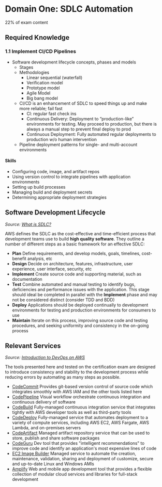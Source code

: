 # Domain One: SDLC Automation

22% of exam content

## Required Knowledge

### 1.1 Implement CI/CD Pipelines
- Software development lifecycle concepts, phases and models
  - Stages
  - Methodologies
    - Linear sequential (waterfall)
    - Verification model
    - Prototype model
    - Agile Model
    - Big bang model
  - CI/CD is an enhancement of SDLC to speed things up and make more reliable; fail fast
    - CI: regular fast check ins
    - Continuous Delivery: Deployment to “production-like” environments for testing.  May proceed to production, but there is always a manual step to prevent final deploy to prod
    - Continuous Deployment: Fully automated regular deployments to production w/o human intervention
  - Pipeline deployment patterns for single- and multi-account environments

#### Skills

- Configuring code, image, and artifact repos
- Using version control to integrate pipelines with application environments
- Setting up build processes
- Managing build and deployment secrets
- Determining appropriate deployment strategies

## Software Development Lifecycle

*Source: [What is SDLC?](https://aws.amazon.com/what-is/sdlc/)*

AWS defines the SDLC as the cost-effective and time-efficient process that development teams use to build **high quality software**.  They outline a number of different steps as a basic framework for an effective SDLC:

- **Plan** Define requirements, and develop models, goals, timelines, cost-benefit analysis, etc
- **Design** Decide on architecture, features, infrastructure, user experience, user interface, security, etc
- **Implement** Create source code and supporting material, such as documentation
- **Test** Combine automated and manual testing to identify bugs, deficiencies and performance issues with the application.  This stage should ideal be completed in parallel with the **Implement** phase and may not be considered distinct (consider TDD and BDD)
- **Deploy** Applications should be deployed continually to development environments for testing and production environments for consumers to use
- **Maintain** Iterate on this process, improving source code and testing procedures, and seeking uniformity and consistency in the on-going process

## Relevant Services

*Source: [Introduction to DevOps on AWS](https://docs.aws.amazon.com/pdfs/whitepapers/latest/introduction-devops-aws/introduction-devops-aws.pdf)*

The tools presented here and tested on the certification exam are designed to introduce consistency and stability to the development process while reducing errors by automating as many steps as possible.

- [CodeCommit](./docs/code-commit.md) Provides git-based version control of source code which integrates smoothly with AWS IAM and the other tools listed here
- [CodePipeline](./docs/code-pipeline.md) Visual workflow orchestrate continuous integration and continuous delivery of software
- [CodeBuild](./docs/code-build.md) Fully-managed continuous integration service that integrates tightly with AWS developer tools as well as third-party tools
- [CodeDeploy](./docs/code-deploy.md) Fully-managed service that automates deployment to a variety of compute services, including AWS EC2, AWS Fargate, AWS Lambda, and on-premises servers
- [CodeArtifact](./docs/code-artifact.md) Managed artifact repository service that can be used to store, publish and share software packages
- [CodeGuru](./docs/code-guru.md) Dev tool that provides "intelligent recommendations" to improve code and identify an application's most expensive lines of code
- [EC2 Image Builder](./docs/ec2-image-builder.md) Managed service to automate the creation, maintenance, validation, sharing and deployment of customize, secure and up-to-date Linux and Windows AMIs
- [Amplify](./docs/amplify.md) Web and mobile app development tool that provides a flexible collection of modular cloud services and libraries for full-stack development